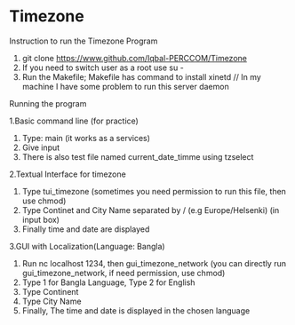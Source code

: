 Timezone
========

Instruction to run the Timezone Program 

1. git clone https://www.github.com/Iqbal-PERCCOM/Timezone
2. If you need to switch user as a root use su -
3. Run the Makefile; Makefile has command to install xinetd // In my machine I have some problem to run this server daemon 

Running the program

1.Basic command line (for practice)

1. Type: main (it works as a services)
2. Give input 
3. There is also test file named current_date_timme using tzselect

2.Textual Interface for timezone 

1. Type tui_timezone (sometimes you need permission to run this file, then use chmod)
2. Type Continet and City Name separated by / (e.g Europe/Helsenki) (in input box)
3. Finally time and date are displayed

3.GUI with Localization(Language: Bangla)

1. Run nc localhost 1234, then gui_timezone_network (you can directly run gui_timezone_network, if need permission, use chmod)
2. Type 1 for Bangla Language, Type 2 for English 
3. Type Continent 
4. Type City Name
5. Finally, The time and date is displayed in the chosen language


